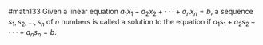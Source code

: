 #math133 
Given a linear equation $a_1x_1 +a_2x_2 +···+a_nx_n = b$, a sequence $s_1, s_2, ..., s_n$ of $n$ numbers is called a solution to the equation if $a_1s_1 +a_2s_2 +···+a_ns_n = b$.